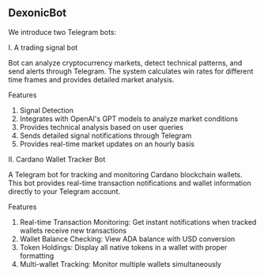 ## DexonicBot
We introduce two Telegram bots:

I. A trading signal bot

Bot can analyze cryptocurrency markets, detect technical patterns, and send alerts through Telegram. 
The system calculates win rates for different time frames and provides detailed market analysis.

Features
1. Signal Detection
2. Integrates with OpenAI's GPT models to analyze market conditions
3. Provides technical analysis based on user queries
4. Sends detailed signal notifications through Telegram
5. Provides real-time market updates on an hourly basis

II. Cardano Wallet Tracker Bot

A Telegram bot for tracking and monitoring Cardano blockchain wallets. This bot provides real-time transaction notifications and wallet information directly to your Telegram account.

Features
1. Real-time Transaction Monitoring: Get instant notifications when tracked wallets receive new transactions
2. Wallet Balance Checking: View ADA balance with USD conversion
3. Token Holdings: Display all native tokens in a wallet with proper formatting
4. Multi-wallet Tracking: Monitor multiple wallets simultaneously


